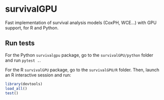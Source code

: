 # survivalGPU
Fast implementation of survival analysis models (CoxPH, WCE...) with GPU support, for R and Python.


## Run tests

For the Python `survivalgpu` package, go to the `survivalGPU/python` folder and run `pytest .`.

For the R `survivalGPU` package, go to the `survivalGPU/R` folder. Then, launch an R interactive session and run:

```R
library(devtools)
load_all()
test()
```
